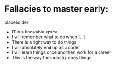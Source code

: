 # Fallacies to master early:

placeholder

- IT is a knowable space
- I will remember what to do when [...]
- There is a right way to do things
- I will absolutely end up as a coder
- I will learn things once and then work for a career
- This is the way the industry does things
